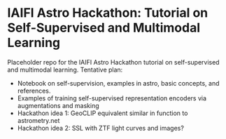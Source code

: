 # IAIFI Astro Hackathon: Tutorial on Self-Supervised and Multimodal Learning

Placeholder repo for the IAIFI Astro Hackathon tutorial on self-supervised and multimodal learning. Tentative plan:
- Notebook on self-supervision, examples in astro, basic concepts, and references. 
- Examples of training self-supervised representation encoders via augmentations and masking
- Hackathon idea 1: GeoCLIP equivalent similar in function to astrometry.net
- Hackathon idea 2: SSL with ZTF light curves and images?
